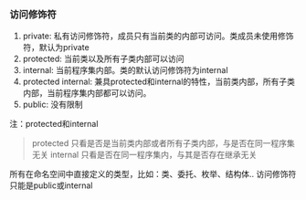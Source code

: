 ### 访问修饰符

1. private:   私有访问修饰符，成员只有当前类的内部可访问。类成员未使用修饰符，默认为private
2. protected: 当前类以及所有子类内部可以访问
3. internal:  当前程序集内部。类的默认访问修饰符为internal
4. protected internal: 兼具protected和internal的特性，当前类内部，所有子类内部，当前程序集内部都可以访问。
5. public: 没有限制

注：protected和internal
> protected 只看是否是当前类内部或者所有子类内部，与是否在同一程序集无关
> internal 只看是否在同一程序集内，与其是否存在继承无关

所有在命名空间中直接定义的类型，比如：类、委托、枚举、结构体.. 访问修饰符只能是public或internal